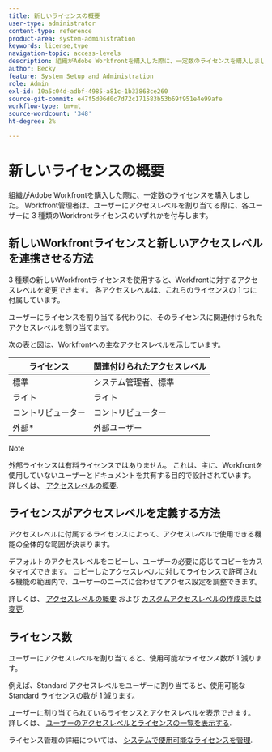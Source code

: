```yaml
---
title: 新しいライセンスの概要
user-type: administrator
content-type: reference
product-area: system-administration
keywords: license,type
navigation-topic: access-levels
description: 組織がAdobe Workfrontを購入した際に、一定数のライセンスを購入しました。 Workfront管理者は、ユーザーにアクセスレベルを割り当てる際に、各ユーザーに 3 種類の新しいWorkfrontライセンスのいずれかを付与します。
author: Becky
feature: System Setup and Administration
role: Admin
exl-id: 10a5c04d-adbf-4985-a81c-1b33868ce260
source-git-commit: e47f5d06d0c7d72c171583b53b69f951e4e99afe
workflow-type: tm+mt
source-wordcount: '348'
ht-degree: 2%

---
```


# 新しいライセンスの概要

<!-- Audited: 12/2023 -->

組織がAdobe Workfrontを購入した際に、一定数のライセンスを購入しました。 Workfront管理者は、ユーザーにアクセスレベルを割り当てる際に、各ユーザーに 3 種類のWorkfrontライセンスのいずれかを付与します。

## 新しいWorkfrontライセンスと新しいアクセスレベルを連携させる方法

3 種類の新しいWorkfrontライセンスを使用すると、Workfrontに対するアクセスレベルを変更できます。 各アクセスレベルは、これらのライセンスの 1 つに付属しています。

ユーザーにライセンスを割り当てる代わりに、そのライセンスに関連付けられたアクセスレベルを割り当てます。

次の表と図は、Workfrontへの主なアクセスレベルを示しています。

| ライセンス | 関連付けられたアクセスレベル |
|--- |--- |
| 標準 | システム管理者、標準 |
| ライト | ライト |
| コントリビューター | コントリビューター |
| 外部* | 外部ユーザー |

>[!NOTE]
>
>外部ライセンスは有料ライセンスではありません。 これは、主に、Workfrontを使用していないユーザーとドキュメントを共有する目的で設計されています。 詳しくは、 [アクセスレベルの概要](/help/quicksilver/administration-and-setup/add-users/how-access-levels-work/access-level-overview.md).

## ライセンスがアクセスレベルを定義する方法

アクセスレベルに付属するライセンスによって、アクセスレベルで使用できる機能の全体的な範囲が決まります。

デフォルトのアクセスレベルをコピーし、ユーザーの必要に応じてコピーをカスタマイズできます。 コピーしたアクセスレベルに対してライセンスで許可される機能の範囲内で、ユーザーのニーズに合わせてアクセス設定を調整できます。

詳しくは、 [アクセスレベルの概要](/help/quicksilver/administration-and-setup/add-users/how-access-levels-work/access-level-overview.md) および [カスタムアクセスレベルの作成または変更](/help/quicksilver/administration-and-setup/add-users/configure-and-grant-access/create-modify-access-levels.md).

## ライセンス数

ユーザーにアクセスレベルを割り当てると、使用可能なライセンス数が 1 減ります。

例えば、Standard アクセスレベルをユーザーに割り当てると、使用可能な Standard ライセンスの数が 1 減ります。

ユーザーに割り当てられているライセンスとアクセスレベルを表示できます。 詳しくは、 [ユーザーのアクセスレベルとライセンスの一覧を表示する](../../../administration-and-setup/add-users/access-levels-and-object-permissions/list-access-levels-and-licenses-for-your-users.md).

ライセンス管理の詳細については、 [システムで使用可能なライセンスを管理](../../../administration-and-setup/get-started-wf-administration/manage-available-licenses-in-your-system.md).
